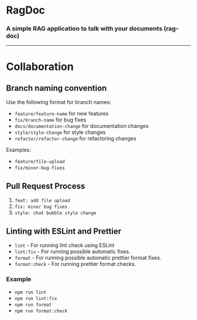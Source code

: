 # RagDoc
### A simple RAG application to talk with your documents (rag-doc)
------------------------
# Collaboration
## Branch naming convention
Use the following format for branch names:
- `feature/feature-name` for new features
- `fix/branch-name` for bug fixes
- `docs/documentation-change` for documentation changes
- `style/style-change` for style changes
- `refactor/refactor-change` for refactoring changes

Examples:
- `feature/file-upload`
- `fix/minor-bug-fixes`

## Pull Request Process
1. `feat: add file upload`
2. `fix: minor bug fixes`
3. `style: chat bubble style change`

## Linting with ESLint and Prettier
- `lint` - For running lint check using ESLint
- `lint:fix` - For running possible automatic fixes.
- `format` - For running possible automatic prettier format fixes.
- `format:check` - For running prettier format checks.

### Example
- `npm run lint`
- `npm run lint:fix`
- `npm run format`
- `npm run format:check`